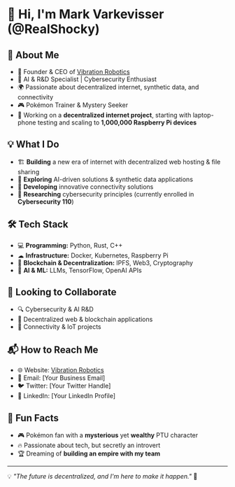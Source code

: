 # 👋 Hi, I'm Mark Varkevisser (@RealShocky)

## 🚀 About Me
- 🔬 Founder & CEO of [Vibration Robotics](https://vibrationrobotics.com)
- 🧠 AI & R&D Specialist | Cybersecurity Enthusiast
- 🌍 Passionate about decentralized internet, synthetic data, and connectivity
- 🎮 Pokémon Trainer & Mystery Seeker
- 🔑 Working on a **decentralized internet project**, starting with laptop-phone testing and scaling to **1,000,000 Raspberry Pi devices**

## 💡 What I Do
- 🏗 **Building** a new era of internet with decentralized web hosting & file sharing
- 📡 **Exploring** AI-driven solutions & synthetic data applications
- 🔗 **Developing** innovative connectivity solutions
- 🎯 **Researching** cybersecurity principles (currently enrolled in **Cybersecurity 110**)

## 🛠 Tech Stack
- 💻 **Programming:** Python, Rust, C++
- ☁ **Infrastructure:** Docker, Kubernetes, Raspberry Pi
- 🔗 **Blockchain & Decentralization:** IPFS, Web3, Cryptography
- 🧠 **AI & ML:** LLMs, TensorFlow, OpenAI APIs

## 🤝 Looking to Collaborate
- 🔍 Cybersecurity & AI R&D
- 🔗 Decentralized web & blockchain applications
- 📡 Connectivity & IoT projects

## 📬 How to Reach Me
- 🌐 Website: [Vibration Robotics](https://vibrationrobotics.com)
- 📧 Email: [Your Business Email]
- 🐦 Twitter: [Your Twitter Handle]
- 💼 LinkedIn: [Your LinkedIn Profile]

## 🎉 Fun Facts
- 🎮 Pokémon fan with a **mysterious** yet **wealthy** PTU character
- 🔥 Passionate about tech, but secretly an introvert
- 🏆 Dreaming of **building an empire with my team**

---

💡 *"The future is decentralized, and I'm here to make it happen."* 🚀

